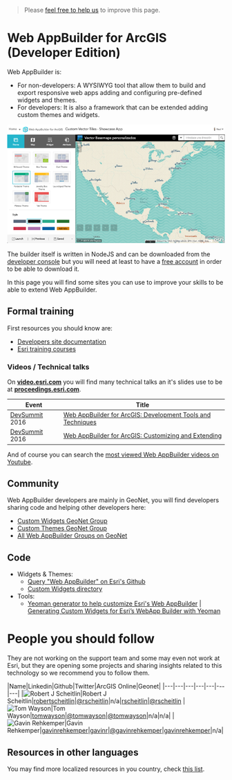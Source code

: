 > Please [feel free to help us](https://github.com/hhkaos/awesome-arcgis#contributions) to
improve this page.

# Web AppBuilder for ArcGIS (Developer Edition)
Web AppBuilder is:
* For non-developers: A WYSIWYG tool that allow them to build and export responsive web apps adding and configuring pre-defined widgets and themes.
* For developers: It is also a framework that can be extended adding custom
themes and widgets.

![Web AppBuilder](images/web-appbuilder.png)

The builder itself is written in NodeJS and can be downloaded from the [developer console](https://developers.arcgis.com/downloads/) but you will need at least to have a [free account](https://developers.arcgis.com/sign-up/) in order to be able to download it.

In this page you will find some sites you can use to improve your skills to be able to extend Web AppBuilder.

## Formal training
First resources you should know are:
* [Developers site documentation](https://developers.arcgis.com/web-appbuilder/)
* [Esri training courses](http://www.esri.com/training/Bookmark/ryPXXVrml)

### Videos / Technical talks
On [**video.esri.com**](http://video.esri.com/search/web-appbuilder) you will find many technical talks an it's slides use to be at [**proceedings.esri.com**](https://www.google.es/webhp?sourceid=chrome-instant&ion=1&espv=2&ie=UTF-8#q=site%3Aproceedings.esri.com%20appbuilder).

|Event|Title|
|---|---|
|[DevSummit](http://www.esri.com/events/devsummit) 2016|[Web AppBuilder for ArcGIS: Development Tools and Techniques](http://www.esri.com/videos/watch?videoid=5049&channelid=LegacyVideo&isLegacy=true&title=web-appbuilder-for-arcgis:-development-tools-and-techniques)
|[DevSummit](http://www.esri.com/events/devsummit) 2016|[Web AppBuilder for ArcGIS: Customizing and Extending](http://www.esri.com/videos/watch?videoid=5048&channelid=LegacyVideo&isLegacy=true&title=web-appbuilder-for-arcgis:-customizing-and-extending)

And of course you can search the [most viewed Web AppBuilder videos on Youtube](https://www.youtube.com/results?q=web+appbuilder&sp=CAM%253D).

## Community
Web AppBuilder developers are mainly in GeoNet, you will find developers sharing
code and helping other developers here:
* [Custom Widgets GeoNet Group ](https://geonet.esri.com/groups/web-app-builder-custom-widgets)
* [Custom Themes GeoNet Group ](https://geonet.esri.com/groups/web-appbuilder-custom-themes)
* [All Web AppBuilder Groups on GeoNet](https://geonet.esri.com/places?query=appbuilder)

## Code
* Widgets & Themes:
  * [Query "Web AppBuilder" on Esri's Github](https://github.com/search?q=org%3AEsri+appbuilder)
  * [Custom Widgets directory](http://esri-es.github.io/Web-AppBuilder-Custom-Widgets/)
* Tools:
  * [Yeoman generator to help customize Esri's Web AppBuilder](https://github.com/Esri/generator-esri-appbuilder-js) | [Generating Custom Widgets for Esri’s WebApp Builder with Yeoman](http://tomwayson.com/2014/06/30/generating-custom-widgets-for-esris-webapp-builder-with-yeoman/)

# People you should follow
They are not working on the support team and some may even not work at Esri,
but they are opening some projects and sharing insights related to this
technology so we recommend you to follow them.

|Name|Linkedin|Github|Twitter|ArcGIS Online|Geonet|
|---|---|---|---|---|---|---|
|![Robert J Scheitlin](https://avatars1.githubusercontent.com/u/1216460?v=3&s=50)|Robert J Scheitlin|[robertscheitlin](https://www.linkedin.com/in/robertscheitlin)|[@rscheitlin](https://github.com/rscheitlin)|n/a|[rscheitlin](http://www.arcgis.com/home/search.html?q=owner:rscheitlin)|[@rscheitlin](https://geonet.esri.com/people/rscheitlin)
|![Tom Wayson](https://avatars2.githubusercontent.com/u/662944?v=3&s=50)|Tom Wayson|[tomwayson](https://www.linkedin.com/in/tomwayson)|[@tomwayson](https://github.com/tomwayson)|[@tomwayson](https://twitter.com/tomwayson)|n/a|n/a|
|![Gavin Rehkemper](https://avatars3.githubusercontent.com/u/209355?v=3&s=50)|Gavin Rehkemper|[gavinrehkemper](http://www.linkedin.com/in/gavinrehkemper)|[gavinr](https://github.com/gavinr)|[@gavinrehkemper](https://twitter.com/gavinrehkemper)|[gavinrehkemper](http://www.arcgis.com/home/search.html?q=owner:gavinrehkemper)|n/a|

## Resources in other languages
You may find more localized resources in you country, check [this list](https://github.com/hhkaos/awesome-arcgis#localized-resource-lists).
